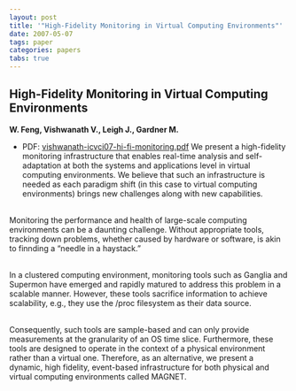 ```yaml
---
layout: post
title: '"High-Fidelity Monitoring in Virtual Computing Environments"'
date: 2007-05-07
tags: paper
categories: papers
tabs: true
---
```


## High-Fidelity Monitoring in Virtual Computing Environments
**W. Feng, Vishwanath V., Leigh J., Gardner M.**
- PDF: [vishwanath-icvci07-hi-fi-monitoring.pdf](/documents/vishwanath-icvci07-hi-fi-monitoring.pdf)
We present a high-fidelity monitoring infrastructure that enables real-time analysis and self-adaptation at both the systems and applications level in virtual computing environments. We believe that such an infrastructure is needed as each paradigm shift (in this case to virtual computing environments) brings new challenges along with new capabilities.<br><br>

Monitoring the performance and health of large-scale computing environments can be a daunting challenge. Without appropriate tools, tracking down problems, whether caused by hardware or software, is akin to finnding a &ldquo;needle in a haystack.&rdquo;<br><br>

In a clustered computing environment, monitoring tools such as Ganglia and Supermon have emerged and rapidly matured to address this problem in a scalable manner. However, these tools sacrifice information to achieve scalability, e.g., they use the /proc filesystem as their data source.<br><br>

Consequently, such tools are sample-based and can only provide measurements at the granularity of an OS time slice. Furthermore, these tools are designed to operate in the context of a physical environment rather than a virtual one. Therefore, as an alternative, we present a dynamic, high fidelity, event-based infrastructure for both physical and virtual computing environments called MAGNET.